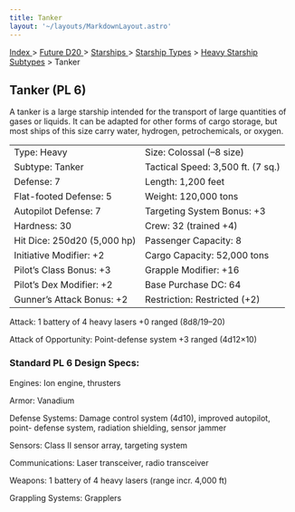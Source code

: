 ```yaml
---
title: Tanker
layout: '~/layouts/MarkdownLayout.astro'
---
```


[ Index ](/) > [ Future D20 ](/future.d20.srd) > [ Starships ](/future.d20.srd/starships) > [ Starship Types](/future.d20.srd/starships/starship) > [ Heavy Starship Subtypes](/future.d20.srd/starships/starship.types/heavy.starship) > Tanker

##  Tanker (PL 6)

A tanker is a large starship intended for the transport of large quantities of
gases or liquids. It can be adapted for other forms of cargo storage, but most
ships of this size carry water, hydrogen, petrochemicals, or oxygen.


<table> <tr> <td> Type: Heavy </td> <td> Size: Colossal (–8 size) </td> </tr> <tr class="shaded"> <td> Subtype: Tanker </td> <td> Tactical Speed: 3,500 ft. (7 sq.) </td> </tr> <tr> <td> Defense: 7 </td> <td> Length: 1,200 feet </td> </tr> <tr class="shaded"> <td> Flat-footed Defense: 5 </td> <td> Weight: 120,000 tons </td> </tr> <tr> <td> Autopilot Defense: 7 </td> <td> Targeting System Bonus: +3 </td> </tr> <tr class="shaded"> <td> Hardness: 30 </td> <td> Crew: 32 (trained +4) </td> </tr> <tr> <td> Hit Dice: 250d20 (5,000 hp) </td> <td> Passenger Capacity: 8 </td> </tr> <tr class="shaded"> <td> Initiative Modifier: +2 </td> <td> Cargo Capacity: 52,000 tons </td> </tr> <tr> <td> Pilot’s Class Bonus: +3 </td> <td> Grapple Modifier: +16 </td> </tr> <tr class="shaded"> <td> Pilot’s Dex Modifier: +2 </td> <td> Base Purchase DC: 64 </td> </tr> <tr> <td> Gunner’s Attack Bonus: +2 </td> <td> Restriction: Restricted (+2) </td> </tr> </table>



Attack: 1 battery of 4 heavy lasers +0 ranged (8d8/19–20)

Attack of Opportunity: Point-defense system +3 ranged (4d12×10)

###  Standard PL 6 Design Specs:

Engines: Ion engine, thrusters

Armor: Vanadium

Defense Systems: Damage control system (4d10), improved autopilot, point-
defense system, radiation shielding, sensor jammer

Sensors: Class II sensor array, targeting system

Communications: Laser transceiver, radio transceiver

Weapons: 1 battery of 4 heavy lasers (range incr. 4,000 ft)

Grappling Systems: Grapplers

